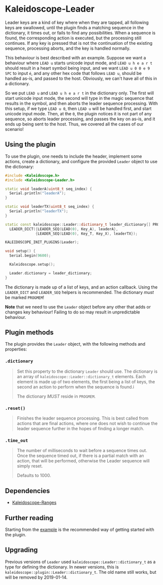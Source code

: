 # Kaleidoscope-Leader

Leader keys are a kind of key where when they are tapped, all following keys are
swallowed, until the plugin finds a matching sequence in the dictionary, it
times out, or fails to find any possibilities. When a sequence is found, the
corresponding action is executed, but the processing still continues. If any key
is pressed that is not the continuation of the existing sequence, processing
aborts, and the key is handled normally.

This behaviour is best described with an example. Suppose we want a behaviour
where `LEAD u` starts unicode input mode, and `LEAD u h e a r t` should result
in a heart symbol being input, and we want `LEAD u 0 0 e 9 SPC` to input `é`,
and any other hex code that follows `LEAD u`, should be handled as-is, and
passed to the host. Obviously, we can't have all of this in a dictionary.

So we put `LEAD u` and `LEAD u h e a r t` in the dictionary only. The first will
start unicode input mode, the second will type in the magic sequence that
results in the symbol, and then aborts the leader sequence processing. With this
setup, if we type `LEAD u 0`, then `LEAD u` will be handled first, and start
unicode input mode. Then, at the `0`, the plugin notices it is not part of any
sequence, so aborts leader processing, and passes the key on as-is, and it ends
up being sent to the host. Thus, we covered all the cases of our scenario!

## Using the plugin

To use the plugin, one needs to include the header, implement some actions,
create a dictionary, and configure the provided `Leader` object to use the
dictionary:

```c++
#include <Kaleidoscope.h>
#include <Kaleidoscope-Leader.h>

static void leaderA(uint8_t seq_index) {
  Serial.println("leaderA");
}

static void leaderTX(uint8_t seq_index) {
  Serial.println("leaderTX");
}

static const kaleidoscope::Leader::dictionary_t leader_dictionary[] PROGMEM =
  LEADER_DICT({LEADER_SEQ(LEAD(0), Key_A), leaderA},
              {LEADER_SEQ(LEAD(0), Key_T, Key_X), leaderTX});

KALEIDOSCOPE_INIT_PLUGINS(Leader);

void setup() {
  Serial.begin(9600);

  Kaleidoscope.setup();

  Leader.dictionary = leader_dictionary;
}
```

The dictionary is made up of a list of keys, and an action callback. Using the
`LEADER_DICT` and `LEADER_SEQ` helpers is recommended. The dictionary *must* be
marked `PROGMEM`!

**Note** that we need to use the `Leader` object before any other that adds or
changes key behaviour! Failing to do so may result in unpredictable behaviour.

## Plugin methods

The plugin provides the `Leader` object, with the following methods and properties:

### `.dictionary`

> Set this property to the dictionary `Leader` should use. The dictionary is an
> array of `kaleidoscope::Leader::dictionary_t` elements. Each element is made
> up of two elements, the first being a list of keys, the second an action to
> perform when the sequence is found.i
>
> The dictionary *MUST* reside in `PROGMEM`.

### `.reset()`

> Finishes the leader sequence processing. This is best called from actions that
> are final actions, where one does not wish to continue the leader sequence
> further in the hopes of finding a longer match.

### `.time_out`

> The number of milliseconds to wait before a sequence times out. Once the
> sequence timed out, if there is a partial match with an action, that will be
> performed, otherwise the Leader sequence will simply reset.
>
> Defaults to 1000.

## Dependencies

* [Kaleidoscope-Ranges](https://github.com/keyboardio/Kaleidoscope-Ranges)

## Further reading

Starting from the [example][plugin:example] is the recommended way of getting
started with the plugin.

 [plugin:example]: https://github.com/keyboardio/Kaleidoscope-Leader/blob/master/examples/Leader/Leader.ino

## Upgrading

Previous versions of `Leader` used `kaleidoscope::Leader::dictionary_t` as a
type for defining the dictionary. In newer versions, this is
`kaleidoscope::plugin::Leader::dictionary_t`. The old name still works, but will
be removed by 2019-01-14.

